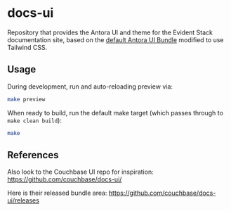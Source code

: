 # docs-ui

Repository that provides the Antora UI and theme for the Evident Stack
documentation site, based on the [default Antora UI
Bundle](https://docs.antora.org/antora-ui-default/) modified to use
Tailwind CSS.

## Usage

During development, run and auto-reloading preview via:

``` sh
make preview
```

When ready to build, run the default make target (which passes through to `make clean build`):

``` sh
make
```

## References

Also look to the Couchbase UI repo for inspiration: https://github.com/couchbase/docs-ui/

Here is their released bundle area: https://github.com/couchbase/docs-ui/releases
